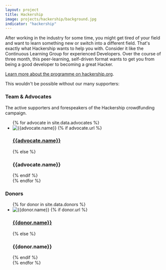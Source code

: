 ```yaml
---
layout: project
title: Hackership
image: projects/hackership/background.jpg
indicator: "hackership"
---
```


After working in the industry for some time, you might get tired of your field and want to learn something new or switch into a different field. That's exactly what Hackership wants to help you with. Consider it like the Continuous Learning Group for experienced Developers. Over the course of three month, this peer-learning, self-driven format wants to get you from being a good developer to becoming a great Hacker.

<a href="http://www.hackership.org/" class="ots_action">Learn more about the programme on hackership.org</a>.

This wouldn't be possible without our many supporters:

<h3>Team &amp; Advocates</h3>
<p>The active supporters and forespeakers of the Hackership crowdfunding campaign.</p>

<div class="advocats">
    <ul class="float_list float_list_4 team_list">
      {% for advocate in site.data.advocates %}
      <li class="member">
        <img src="{{advocate.image}}"
        alt="{{advocate.name}}">
        {% if advocate.url %}
        	<h3><a href="{{advocate.url}}" target="_blank">{{advocate.name}}</a></h3>
        {% else %}
        	<h3>{{advocate.name}}</h3>
        {% endif %}
      </li>
      {% endfor %}
     </ul>
</div>

<h3>Donors</h3>

<div class="donors">
    <ul class="float_list float_list_4 team_list">
      {% for donor in site.data.donors %}
      <li class="member">
        <img src="{{donor.image}}"
        alt="{{donor.name}}">
        {% if donor.url %}
        	<h3><a href="{{donor.url}}" target="_blank">{{donor.name}}</a></h3>
        {% else %}
        	<h3>{{donor.name}}</h3>
        {% endif %}
      </li>
      {% endfor %}
     </ul>
</div>

